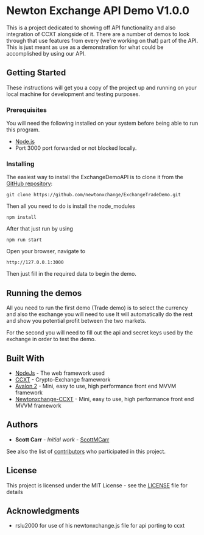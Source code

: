 # Newton Exchange API Demo V1.0.0

This is a project dedicated to showing off API functionality and also integration of CCXT alongside of it. There are a number of demos to look through that use features from every (we're working on that) part of the API. This is just meant as use as a demonstration for what could be accomplished by using our API.

## Getting Started
These instructions will get you a copy of the project up and running on your local machine for development and testing purposes.

### Prerequisites

You will need the following installed on your system before being able to run this program.

* [Node.js](https://nodejs.org)
* Port 3000 port forwarded or not blocked locally.

### Installing

The easiest way to install the ExchangeDemoAPI is to clone it from the [GitHub repository](https://github.com/ScottMCarr/newtonxchange.git):
```
git clone https://github.com/newtonxchange/ExchangeTradeDemo.git
```

Then all you need to do is install the node_modules
```
npm install
```
After that just run by using
```
npm run start
```
Open your browser, navigate to
```
http://127.0.0.1:3000
```
Then just fill in the required data to begin the demo.

## Running the demos

All you need to run the first demo (Trade demo) is to select the currency and also the exchange you will need to use
It will automatically do the rest and show you potential profit between the two markets.

For the second you will need to fill out the api and secret keys used by the exchange in order to test the demo.

## Built With

* [NodeJs](https://nodejs.org/en/docs/) - The web framework used
* [CCXT](https://github.com/ccxt/ccxt) - Crypto-Exchange framewrork
* [Avalon 2](https://avalonjs.coding.me/) - Mini, easy to use, high performance front end MVVM framework
* [Newtonxchange-CCXT](https://github.com/rslu2000/ccxt_app/blob/master/ccxt/js/newtonxchange.js) - Mini, easy to use, high performance front end MVVM framework

## Authors

* **Scott Carr** - *Initial work* - [ScottMCarr](https://github.com/ScottMCarr/)

See also the list of [contributors](https://github.com/newtonxchange/ExchangeTradeDemo/contributors) who participated in this project.

## License

This project is licensed under the MIT License - see the [LICENSE](LICENSE) file for details

## Acknowledgments

* rslu2000 for use of his newtonxchange.js file for api porting to ccxt

